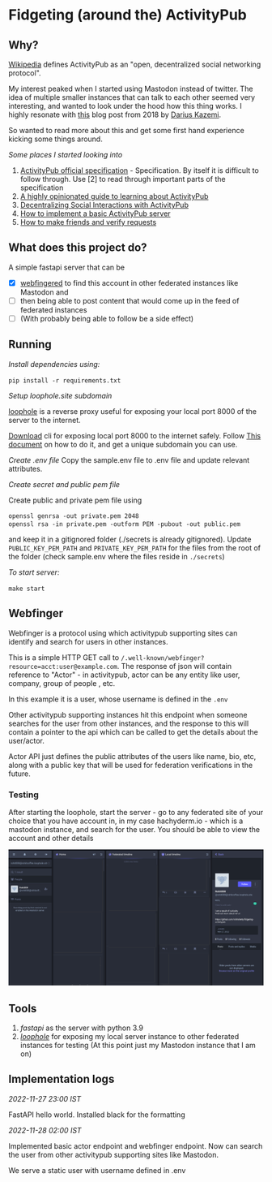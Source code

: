 # Fidgeting (around the) ActivityPub

## Why?

[Wikipedia](https://en.wikipedia.org/wiki/ActivityPub) defines ActivityPub as an "open, decentralized social networking protocol".

My interest peaked when I started using Mastodon instead of twitter. The idea of multiple smaller instances that can talk to each other seemed very interesting, and wanted to look under the hood how this thing works. I highly resonate with [this](https://tinysubversions.com/notes/decentralized-social-networks/) blog post from 2018 by [Darius Kazemi](https://tinysubversions.com/bio.html).

So wanted to read more about this and get some first hand experience kicking some things around.

_Some places I started looking into_

1. [ActivityPub official specification](https://www.w3.org/TR/activitypub/) - Specification. By itself it is difficult to follow through. Use [2] to read through important parts of the specification
2. [A highly opinionated guide to learning about ActivityPub](https://tinysubversions.com/notes/reading-activitypub/)
3. [Decentralizing Social Interactions with ActivityPub](https://hacks.mozilla.org/2018/11/decentralizing-social-interactions-with-activitypub/)
4. [How to implement a basic ActivityPub server](https://blog.joinmastodon.org/2018/06/how-to-implement-a-basic-activitypub-server/)
5. [How to make friends and verify requests](https://blog.joinmastodon.org/2018/07/how-to-make-friends-and-verify-requests/)

## What does this project do?

A simple fastapi server that can be

- [x] [webfingered](https://en.wikipedia.org/wiki/WebFinger) to find this account in other federated instances like Mastodon and
- [ ] then being able to post content that would come up in the feed of federated instances
- [ ] (With probably being able to follow be a side effect)

## Running

_Install dependencies using:_

`pip install -r requirements.txt`

_Setup loophole.site subdomain_

[loophole](https://loophole.cloud/) is a reverse proxy useful for exposing your local port 8000 of the server to the internet.

[Download](https://loophole.cloud/download) cli for exposing local port 8000 to the internet safely.
Follow [This document](https://loophole.cloud/docs/guides/expose) on how to do it, and get a unique subdomain you can use.

_Create .env file_
Copy the sample.env file to .env file and update relevant attributes.

_Create secret and public pem file_

Create public and private pem file using

```
openssl genrsa -out private.pem 2048
openssl rsa -in private.pem -outform PEM -pubout -out public.pem

```

and keep it in a gitignored folder (./secrets is already gitignored).
Update `PUBLIC_KEY_PEM_PATH` and `PRIVATE_KEY_PEM_PATH` for the files from the root of the folder (check sample.env where the files reside in `./secrets`)

_To start server:_

`make start`

## Webfinger

Webfinger is a protocol using which activitypub supporting sites can identify and search for users in other instances.

This is a simple HTTP GET call to `/.well-known/webfinger?resource=acct:user@example.com`.
The response of json will contain reference to "Actor" - in activitypub, actor can be any
entity like user, company, group of people , etc.

In this example it is a user, whose username is defined in the `.env`

Other activitypub supporting instances hit this endpoint when someone searches for the user from other instances, and the response to this will contain a pointer to the api which can be called to get the details about the user/actor.

Actor API just defines the public attributes of the users like name, bio, etc, along with a public key that will be used for federation verifications in the future.

### Testing

After starting the loophole, start the server - go to any federated site of your choice that you have account in, in my case hachyderm.io - which is a mastodon instance, and search for the user.
You should be able to view the account and other details

![Image search of the test user shown in mastodon instance](./docs/assets/webfinger.png)

## Tools

1. _fastapi_ as the server with python 3.9
2. [_loophole_](https://loophole.cloud/) for exposing my local server instance to other federated instances for testing (At this point just my Mastodon instance that I am on)

## Implementation logs

_2022-11-27 23:00 IST_

FastAPI hello world. Installed black for the formatting

_2022-11-28 02:00 IST_

Implemented basic actor endpoint and webfinger endpoint.
Now can search the user from other activitypub supporting
sites like Mastodon.

We serve a static user with username defined in .env
